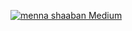 [![menna shaaban Medium](https://mediumblog-cards.vercel.app/getMediumBlogs?username=mennashaaban00)](https://medium.com/@mennashaaban00)
 
 
